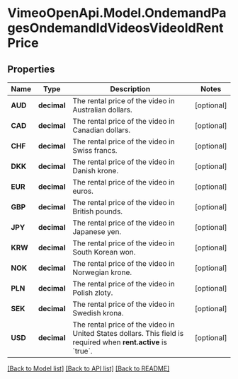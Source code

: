 # VimeoOpenApi.Model.OndemandPagesOndemandIdVideosVideoIdRentPrice
## Properties

Name | Type | Description | Notes
------------ | ------------- | ------------- | -------------
**AUD** | **decimal** | The rental price of the video in Australian dollars. | [optional] 
**CAD** | **decimal** | The rental price of the video in Canadian dollars. | [optional] 
**CHF** | **decimal** | The rental price of the video in Swiss francs. | [optional] 
**DKK** | **decimal** | The rental price of the video in Danish krone. | [optional] 
**EUR** | **decimal** | The rental price of the video in euros. | [optional] 
**GBP** | **decimal** | The rental price of the video in British pounds. | [optional] 
**JPY** | **decimal** | The rental price of the video in Japanese yen. | [optional] 
**KRW** | **decimal** | The rental price of the video in South Korean won. | [optional] 
**NOK** | **decimal** | The rental price of the video in Norwegian krone. | [optional] 
**PLN** | **decimal** | The rental price of the video in Polish zloty. | [optional] 
**SEK** | **decimal** | The rental price of the video in Swedish krona. | [optional] 
**USD** | **decimal** | The rental price of the video in United States dollars. This field is required when **rent.active** is &#x60;true&#x60;. | [optional] 

[[Back to Model list]](../README.md#documentation-for-models) [[Back to API list]](../README.md#documentation-for-api-endpoints) [[Back to README]](../README.md)

